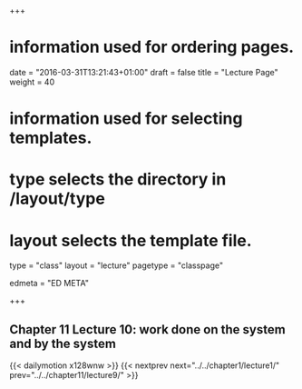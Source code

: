 +++
# information used for ordering pages.
date = "2016-03-31T13:21:43+01:00"
draft = false
title = "Lecture Page"
weight = 40

# information used for selecting templates.
# type selects the directory in /layout/type
# layout selects the template file.

type   = "class"
layout = "lecture"
pagetype = "classpage"





edmeta = "ED META"

+++
## Chapter 11 Lecture 10: work done on the system and by the system
{{< dailymotion x128wnw >}}
{{< nextprev next="../../chapter1/lecture1/"     prev="../../chapter11/lecture9/"  >}}

